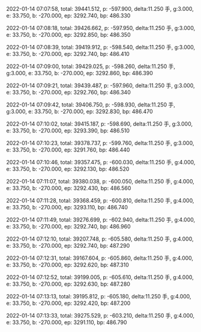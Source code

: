 2022-01-14 07:07:58, total: 39441.512, p: -597.900, delta:11.250 手, g:3.000, e: 33.750, b: -270.000, ep: 3292.740, bp: 486.330

2022-01-14 07:08:18, total: 39426.662, p: -597.950, delta:11.250 手, g:3.000, e: 33.750, b: -270.000, ep: 3292.850, bp: 486.350

2022-01-14 07:08:39, total: 39419.912, p: -598.540, delta:11.250 手, g:3.000, e: 33.750, b: -270.000, ep: 3292.740, bp: 486.410

2022-01-14 07:09:00, total: 39429.025, p: -598.260, delta:11.250 手, g:3.000, e: 33.750, b: -270.000, ep: 3292.860, bp: 486.390

2022-01-14 07:09:21, total: 39439.487, p: -597.960, delta:11.250 手, g:3.000, e: 33.750, b: -270.000, ep: 3292.760, bp: 486.340

2022-01-14 07:09:42, total: 39406.750, p: -598.930, delta:11.250 手, g:3.000, e: 33.750, b: -270.000, ep: 3292.830, bp: 486.470

2022-01-14 07:10:02, total: 39415.187, p: -598.690, delta:11.250 手, g:3.000, e: 33.750, b: -270.000, ep: 3293.390, bp: 486.510

2022-01-14 07:10:23, total: 39378.737, p: -599.760, delta:11.250 手, g:3.000, e: 33.750, b: -270.000, ep: 3291.760, bp: 486.440

2022-01-14 07:10:46, total: 39357.475, p: -600.030, delta:11.250 手, g:4.000, e: 33.750, b: -270.000, ep: 3292.130, bp: 486.520

2022-01-14 07:11:07, total: 39380.038, p: -600.050, delta:11.250 手, g:4.000, e: 33.750, b: -270.000, ep: 3292.430, bp: 486.560

2022-01-14 07:11:28, total: 39368.459, p: -600.810, delta:11.250 手, g:4.000, e: 33.750, b: -270.000, ep: 3293.110, bp: 486.740

2022-01-14 07:11:49, total: 39276.699, p: -602.940, delta:11.250 手, g:4.000, e: 33.750, b: -270.000, ep: 3292.740, bp: 486.960

2022-01-14 07:12:10, total: 39207.748, p: -605.580, delta:11.250 手, g:4.000, e: 33.750, b: -270.000, ep: 3292.740, bp: 487.290

2022-01-14 07:12:31, total: 39167.604, p: -605.860, delta:11.250 手, g:4.000, e: 33.750, b: -270.000, ep: 3292.620, bp: 487.310

2022-01-14 07:12:52, total: 39199.005, p: -605.610, delta:11.250 手, g:4.000, e: 33.750, b: -270.000, ep: 3292.630, bp: 487.280

2022-01-14 07:13:13, total: 39195.812, p: -605.180, delta:11.250 手, g:4.000, e: 33.750, b: -270.000, ep: 3292.420, bp: 487.200

2022-01-14 07:13:33, total: 39275.529, p: -603.210, delta:11.250 手, g:4.000, e: 33.750, b: -270.000, ep: 3291.110, bp: 486.790